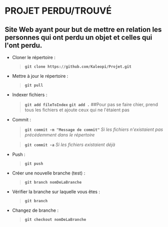 # PROJET PERDU/TROUVÉ

## Site Web ayant pour but de mettre en relation les personnes qui ont perdu un objet et celles qui l'ont perdu.

* Cloner le répertoire :

	> **`git clone https://github.com/Kaleopi/Projet.git`**

* Mettre à jour le répertoire :

	> **`git pull`**

* Indexer fichiers :

	> **`git add fileToIndex`**
	> **`git add .`** 		##Pour pas se faire chier, prend tous les fichiers et ajoute ceux qui ne l'étaient pas

* Commit :

	> **`git commit -m "Message de commit"`** *Si les fichiers n'existaient pas précédemment dans le répertoire*
	
	> **`git commit -a`** *Si les fichiers existaient déjà*

* Push :

	> **`git push`**

* Créer une nouvelle branche (test) :

    > **`git branch nomDeLaBranche`**
    
* Vérifier la branche sur laquelle vous êtes :

    > **`git branch`**
    
* Changez de branche :

    > **`git checkout nomDeLaBranche`**
    
    
